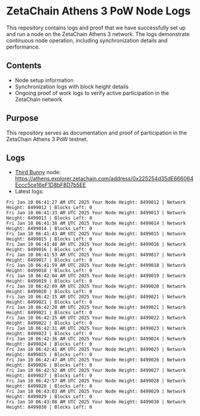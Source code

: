 # ZetaChain Athens 3 PoW Node Logs
This repository contains logs and proof that we have successfully set up and run a node on the ZetaChain Athens 3 network. The logs demonstrate continuous node operation, including synchronization details and performance.

## Contents
- Node setup information
- Synchronization logs with block height details
- Ongoing proof of work logs to verify active participation in the ZetaChain network

## Purpose
This repository serves as documentation and proof of participation in the ZetaChain Athens 3 PoW testnet.

## Logs

- [Third Bunny](https://thirdbunny.xyz/) node: https://athens.explorer.zetachain.com/address/0x225254d35dE666064Eccc5ce16eF1D8bF8D7b5EE
- Latest logs:
```
Fri Jan 10 06:41:27 AM UTC 2025 Your Node Height: 8499012 | Network Height: 8499012 | Blocks Left: 0
Fri Jan 10 06:41:33 AM UTC 2025 Your Node Height: 8499013 | Network Height: 8499013 | Blocks Left: 0
Fri Jan 10 06:41:38 AM UTC 2025 Your Node Height: 8499014 | Network Height: 8499014 | Blocks Left: 0
Fri Jan 10 06:41:43 AM UTC 2025 Your Node Height: 8499015 | Network Height: 8499015 | Blocks Left: 0
Fri Jan 10 06:41:48 AM UTC 2025 Your Node Height: 8499016 | Network Height: 8499016 | Blocks Left: 0
Fri Jan 10 06:41:53 AM UTC 2025 Your Node Height: 8499017 | Network Height: 8499017 | Blocks Left: 0
Fri Jan 10 06:41:59 AM UTC 2025 Your Node Height: 8499018 | Network Height: 8499018 | Blocks Left: 0
Fri Jan 10 06:42:04 AM UTC 2025 Your Node Height: 8499019 | Network Height: 8499019 | Blocks Left: 0
Fri Jan 10 06:42:09 AM UTC 2025 Your Node Height: 8499020 | Network Height: 8499020 | Blocks Left: 0
Fri Jan 10 06:42:15 AM UTC 2025 Your Node Height: 8499021 | Network Height: 8499021 | Blocks Left: 0
Fri Jan 10 06:42:20 AM UTC 2025 Your Node Height: 8499021 | Network Height: 8499021 | Blocks Left: 0
Fri Jan 10 06:42:25 AM UTC 2025 Your Node Height: 8499022 | Network Height: 8499022 | Blocks Left: 0
Fri Jan 10 06:42:31 AM UTC 2025 Your Node Height: 8499023 | Network Height: 8499023 | Blocks Left: 0
Fri Jan 10 06:42:36 AM UTC 2025 Your Node Height: 8499024 | Network Height: 8499024 | Blocks Left: 0
Fri Jan 10 06:42:41 AM UTC 2025 Your Node Height: 8499025 | Network Height: 8499025 | Blocks Left: 0
Fri Jan 10 06:42:47 AM UTC 2025 Your Node Height: 8499026 | Network Height: 8499026 | Blocks Left: 0
Fri Jan 10 06:42:52 AM UTC 2025 Your Node Height: 8499027 | Network Height: 8499027 | Blocks Left: 0
Fri Jan 10 06:42:57 AM UTC 2025 Your Node Height: 8499028 | Network Height: 8499028 | Blocks Left: 0
Fri Jan 10 06:43:03 AM UTC 2025 Your Node Height: 8499029 | Network Height: 8499029 | Blocks Left: 0
Fri Jan 10 06:43:08 AM UTC 2025 Your Node Height: 8499030 | Network Height: 8499030 | Blocks Left: 0
```

